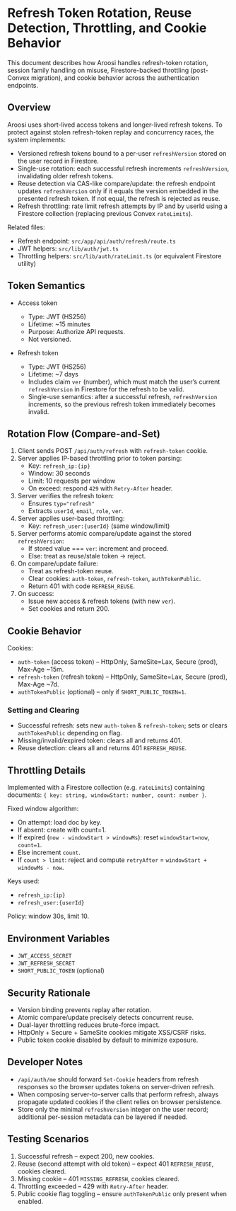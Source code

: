 # Refresh Token Rotation, Reuse Detection, Throttling, and Cookie Behavior

This document describes how Aroosi handles refresh-token rotation, session family handling on misuse, Firestore-backed throttling (post-Convex migration), and cookie behavior across the authentication endpoints.

## Overview

Aroosi uses short-lived access tokens and longer-lived refresh tokens. To protect against stolen refresh-token replay and concurrency races, the system implements:

- Versioned refresh tokens bound to a per-user `refreshVersion` stored on the user record in Firestore.
- Single-use rotation: each successful refresh increments `refreshVersion`, invalidating older refresh tokens.
- Reuse detection via CAS-like compare/update: the refresh endpoint updates `refreshVersion` only if it equals the version embedded in the presented refresh token. If not equal, the refresh is rejected as reuse.
- Refresh throttling: rate limit refresh attempts by IP and by userId using a Firestore collection (replacing previous Convex `rateLimits`).

Related files:
- Refresh endpoint: `src/app/api/auth/refresh/route.ts`
- JWT helpers: `src/lib/auth/jwt.ts`
- Throttling helpers: `src/lib/auth/rateLimit.ts` (or equivalent Firestore utility)

## Token Semantics

- Access token
  - Type: JWT (HS256)
  - Lifetime: ~15 minutes
  - Purpose: Authorize API requests.
  - Not versioned.

- Refresh token
  - Type: JWT (HS256)
  - Lifetime: ~7 days
  - Includes claim `ver` (number), which must match the user’s current `refreshVersion` in Firestore for the refresh to be valid.
  - Single-use semantics: after a successful refresh, `refreshVersion` increments, so the previous refresh token immediately becomes invalid.

## Rotation Flow (Compare-and-Set)

1) Client sends POST `/api/auth/refresh` with `refresh-token` cookie.
2) Server applies IP-based throttling prior to token parsing:
   - Key: `refresh_ip:{ip}`
   - Window: 30 seconds
   - Limit: 10 requests per window
   - On exceed: respond `429` with `Retry-After` header.
3) Server verifies the refresh token:
   - Ensures `typ="refresh"`
   - Extracts `userId`, `email`, `role`, `ver`.
4) Server applies user-based throttling:
   - Key: `refresh_user:{userId}` (same window/limit)
5) Server performs atomic compare/update against the stored `refreshVersion`:
   - If stored value === `ver`: increment and proceed.
   - Else: treat as reuse/stale token -> reject.
6) On compare/update failure:
   - Treat as refresh-token reuse.
   - Clear cookies: `auth-token`, `refresh-token`, `authTokenPublic`.
   - Return 401 with code `REFRESH_REUSE`.
7) On success:
   - Issue new access & refresh tokens (with new `ver`).
   - Set cookies and return 200.

## Cookie Behavior

Cookies:
- `auth-token` (access token) – HttpOnly, SameSite=Lax, Secure (prod), Max-Age ~15m.
- `refresh-token` (refresh token) – HttpOnly, SameSite=Lax, Secure (prod), Max-Age ~7d.
- `authTokenPublic` (optional) – only if `SHORT_PUBLIC_TOKEN=1`.

### Setting and Clearing
- Successful refresh: sets new `auth-token` & `refresh-token`; sets or clears `authTokenPublic` depending on flag.
- Missing/invalid/expired token: clears all and returns 401.
- Reuse detection: clears all and returns 401 `REFRESH_REUSE`.

## Throttling Details

Implemented with a Firestore collection (e.g. `rateLimits`) containing documents:
`{ key: string, windowStart: number, count: number }`.

Fixed window algorithm:
- On attempt: load doc by key.
- If absent: create with count=1.
- If expired (`now - windowStart > windowMs`): reset `windowStart=now`, `count=1`.
- Else increment `count`.
- If `count > limit`: reject and compute `retryAfter` = `windowStart + windowMs - now`.

Keys used:
- `refresh_ip:{ip}`
- `refresh_user:{userId}`

Policy: window 30s, limit 10.

## Environment Variables

- `JWT_ACCESS_SECRET`
- `JWT_REFRESH_SECRET`
- `SHORT_PUBLIC_TOKEN` (optional)

## Security Rationale

- Version binding prevents replay after rotation.
- Atomic compare/update precisely detects concurrent reuse.
- Dual-layer throttling reduces brute-force impact.
- HttpOnly + Secure + SameSite cookies mitigate XSS/CSRF risks.
- Public token cookie disabled by default to minimize exposure.

## Developer Notes

- `/api/auth/me` should forward `Set-Cookie` headers from refresh responses so the browser updates tokens on server-driven refresh.
- When composing server-to-server calls that perform refresh, always propagate updated cookies if the client relies on browser persistence.
- Store only the minimal `refreshVersion` integer on the user record; additional per-session metadata can be layered if needed.

## Testing Scenarios

1. Successful refresh – expect 200, new cookies.
2. Reuse (second attempt with old token) – expect 401 `REFRESH_REUSE`, cookies cleared.
3. Missing cookie – 401 `MISSING_REFRESH`, cookies cleared.
4. Throttling exceeded – 429 with `Retry-After` header.
5. Public cookie flag toggling – ensure `authTokenPublic` only present when enabled.
